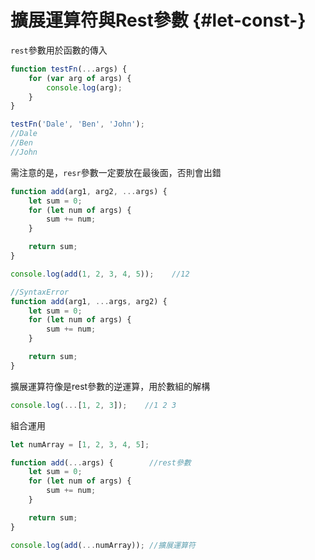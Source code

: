 # 擴展運算符與Rest參數 {#let-const-}

`rest`參數用於函數的傳入

```js
function testFn(...args) {
    for (var arg of args) {
        console.log(arg);
    }
}

testFn('Dale', 'Ben', 'John');
//Dale
//Ben
//John
```

需注意的是，`resr`參數一定要放在最後面，否則會出錯

```js
function add(arg1, arg2, ...args) {
    let sum = 0;
    for (let num of args) {
        sum += num;
    }

    return sum;
}

console.log(add(1, 2, 3, 4, 5));    //12
```

```js
//SyntaxError
function add(arg1, ...args, arg2) {
    let sum = 0;
    for (let num of args) {
        sum += num;
    }

    return sum;
}
```

擴展運算符像是rest參數的逆運算，用於數組的解構

```js
console.log(...[1, 2, 3]);    //1 2 3

```

組合運用

```js
let numArray = [1, 2, 3, 4, 5];

function add(...args) {        //rest參數
    let sum = 0;
    for (let num of args) {
        sum += num;
    }

    return sum;
}

console.log(add(...numArray)); //擴展運算符
```



